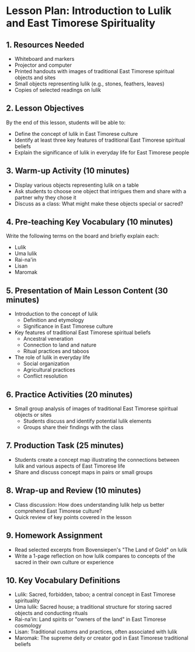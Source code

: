 # Lesson Plan: Introduction to Lulik and East Timorese Spirituality

## 1. Resources Needed

- Whiteboard and markers
- Projector and computer
- Printed handouts with images of traditional East Timorese spiritual objects and sites
- Small objects representing lulik (e.g., stones, feathers, leaves)
- Copies of selected readings on lulik

## 2. Lesson Objectives

By the end of this lesson, students will be able to:
- Define the concept of lulik in East Timorese culture
- Identify at least three key features of traditional East Timorese spiritual beliefs
- Explain the significance of lulik in everyday life for East Timorese people

## 3. Warm-up Activity (10 minutes)

- Display various objects representing lulik on a table
- Ask students to choose one object that intrigues them and share with a partner why they chose it
- Discuss as a class: What might make these objects special or sacred?

## 4. Pre-teaching Key Vocabulary (10 minutes)

Write the following terms on the board and briefly explain each:
- Lulik
- Uma lulik
- Rai-na'in
- Lisan
- Maromak

## 5. Presentation of Main Lesson Content (30 minutes)

- Introduction to the concept of lulik
  * Definition and etymology
  * Significance in East Timorese culture
- Key features of traditional East Timorese spiritual beliefs
  * Ancestral veneration
  * Connection to land and nature
  * Ritual practices and taboos
- The role of lulik in everyday life
  * Social organization
  * Agricultural practices
  * Conflict resolution

## 6. Practice Activities (20 minutes)

- Small group analysis of images of traditional East Timorese spiritual objects or sites
  * Students discuss and identify potential lulik elements
  * Groups share their findings with the class

## 7. Production Task (25 minutes)

- Students create a concept map illustrating the connections between lulik and various aspects of East Timorese life
- Share and discuss concept maps in pairs or small groups

## 8. Wrap-up and Review (10 minutes)

- Class discussion: How does understanding lulik help us better comprehend East Timorese culture?
- Quick review of key points covered in the lesson

## 9. Homework Assignment

- Read selected excerpts from Bovensiepen's "The Land of Gold" on lulik
- Write a 1-page reflection on how lulik compares to concepts of the sacred in their own culture or experience

## 10. Key Vocabulary Definitions

- Lulik: Sacred, forbidden, taboo; a central concept in East Timorese spirituality
- Uma lulik: Sacred house; a traditional structure for storing sacred objects and conducting rituals
- Rai-na'in: Land spirits or "owners of the land" in East Timorese cosmology
- Lisan: Traditional customs and practices, often associated with lulik
- Maromak: The supreme deity or creator god in East Timorese traditional beliefs